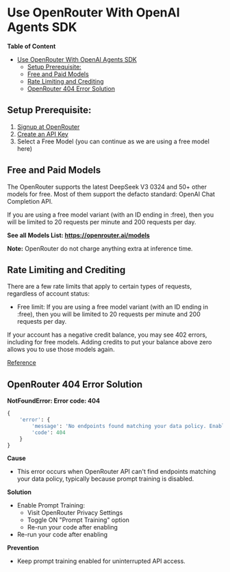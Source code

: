 # Use OpenRouter With OpenAI Agents SDK

**Table of Content**

- [Use OpenRouter With OpenAI Agents SDK](#use-openrouter-with-openai-agents-sdk)
  - [Setup Prerequisite:](#setup-prerequisite)
  - [Free and Paid Models](#free-and-paid-models)
  - [Rate Limiting and Crediting](#rate-limiting-and-crediting)
  - [OpenRouter 404 Error Solution](#openrouter-404-error-solution)

## Setup Prerequisite:

1. [Signup at OpenRouter](https://openrouter.ai/)
2. [Create an API Key](https://openrouter.ai/settings/keys)
3. Select a Free Model (you can continue as we are using a free model here)

## Free and Paid Models

The OpenRouter supports the latest DeepSeek V3 0324 and 50+ other models for free. Most of them support the defacto standard: OpenAI Chat Completion API.

If you are using a free model variant (with an ID ending in :free), then you will be limited to 20 requests per minute and 200 requests per day.

**See all Models List: https://openrouter.ai/models**

**Note:** OpenRouter do not charge anything extra at inference time.

## Rate Limiting and Crediting

There are a few rate limits that apply to certain types of requests, regardless of account status:

- Free limit: If you are using a free model variant (with an ID ending in :free), then you will be limited to 20 requests per minute and 200 requests per day.

If your account has a negative credit balance, you may see 402 errors, including for free models. Adding credits to put your balance above zero allows you to use those models again.

[Reference](https://openrouter.ai/docs/api-reference/limits)

## OpenRouter 404 Error Solution

**NotFoundError: Error code: 404**

```python
{
    'error': {
        'message': 'No endpoints found matching your data policy. Enable prompt training here: https://openrouter.ai/settings/privacy',
        'code': 404
    }
}
```

**Cause**

- This error occurs when OpenRouter API can't find endpoints matching your data policy, typically because prompt training is disabled.

**Solution**

- Enable Prompt Training:
  - Visit OpenRouter Privacy Settings
  - Toggle ON "Prompt Training" option
  - Re-run your code after enabling
- Re-run your code after enabling

**Prevention**

- Keep prompt training enabled for uninterrupted API access.
